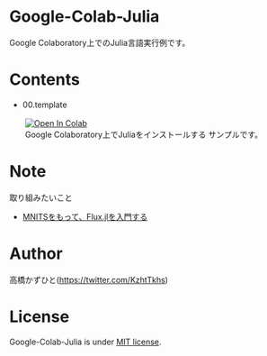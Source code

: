 # Google-Colab-Julia
Google Colaboratory上でのJulia言語実行例です。

# Contents
* 00.template

　　[![Open In Colab](https://colab.research.google.com/assets/colab-badge.svg)](https://colab.research.google.com/github/Kazuhito00/Google-Colab-Julia/blob/master/00.template/Google-Colab-Julia.ipynb)<br>
 　　Google Colaboratory上でJuliaをインストールする
   サンプルです。

# Note
取り組みたいこと
* [MNITSをもって、Flux.jlを入門する](https://tsumakoto.github.io/study_fluxjl/begginer/1/)

# Author
高橋かずひと(https://twitter.com/KzhtTkhs)

# License
Google-Colab-Julia is under [MIT license](LICENSE).
